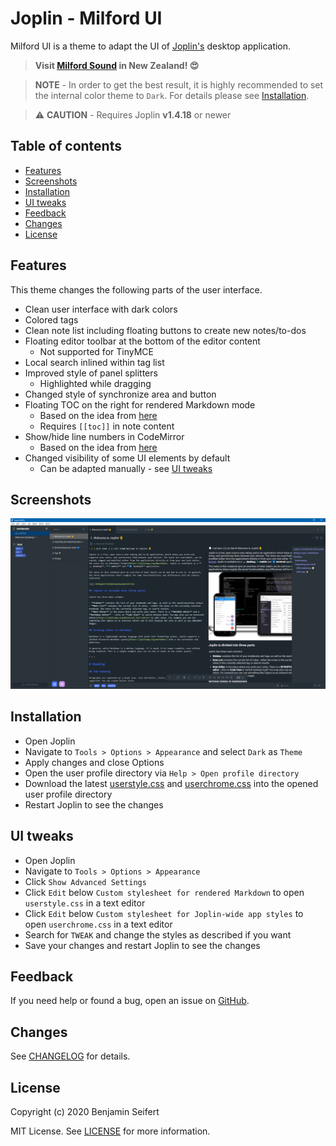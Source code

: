 # Joplin - Milford UI

Milford UI is a theme to adapt the UI of [Joplin's](https://joplinapp.org/) desktop application.

> **Visit [Milford Sound](https://www.newzealand.com/int/milford-sound/) in New Zealand! :heart_eyes:**

> **NOTE** - In order to get the best result, it is highly recommended to set the internal color theme to `Dark`.
> For details please see [Installation](#installation).

> :warning: **CAUTION** - Requires Joplin **v1.4.18** or newer

## Table of contents

- [Features](#features)
- [Screenshots](#screenshots)
- [Installation](#installation)
- [UI tweaks](#ui-tweaks)
- [Feedback](#feedback)
- [Changes](#changes)
- [License](#license)

## Features

This theme changes the following parts of the user interface.

- Clean user interface with dark colors
- Colored tags
- Clean note list including floating buttons to create new notes/to-dos
- Floating editor toolbar at the bottom of the editor content
  - Not supported for TinyMCE
- Local search inlined within tag list
- Improved style of panel splitters
  - Highlighted while dragging
- Changed style of synchronize area and button
- Floating TOC on the right for rendered Markdown mode
  - Based on the idea from [here](https://discourse.joplinapp.org/t/toc-as-the-sidebar/5979/34)
  - Requires `[[toc]]` in note content
- Show/hide line numbers in CodeMirror
  - Based on the idea from [here](https://discourse.joplinapp.org/t/option-to-show-line-numbers-in-editor/8313/22)
- Changed visibility of some UI elements by default
  - Can be adapted manually - see [UI tweaks](#ui-tweaks)

## Screenshots

![Main view](./assets/main.png)

## Installation

- Open Joplin
- Navigate to `Tools > Options > Appearance` and select `Dark` as `Theme`
- Apply changes and close Options
- Open the user profile directory via `Help > Open profile directory`
- Download the latest [userstyle.css](./theme/userstyle.css) and [userchrome.css](./theme/userchrome.css) into the opened user profile directory
- Restart Joplin to see the changes

## UI tweaks

- Open Joplin
- Navigate to `Tools > Options > Appearance`
- Click `Show Advanced Settings`
- Click `Edit` below `Custom stylesheet for rendered Markdown` to open `userstyle.css` in a text editor
- Click `Edit` below `Custom stylesheet for Joplin-wide app styles` to open `userchrome.css` in a text editor
- Search for `TWEAK` and change the styles as described if you want
- Save your changes and restart Joplin to see the changes

## Feedback

If you need help or found a bug, open an issue on [GitHub](https://github.com/benji300/joplin-milford-ui/issues).

## Changes

See [CHANGELOG](./CHANGELOG.md) for details.

## License

Copyright (c) 2020 Benjamin Seifert

MIT License. See [LICENSE](./LICENSE) for more information.
